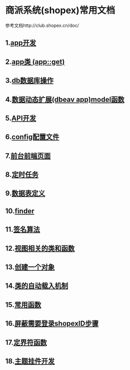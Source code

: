 # 商派系统(shopex)常用文档

参考文档http://club.shopex.cn/doc/

## 1.[app开发](/shopex/create_app.md 'app开发')

## 2.[app类 (app::get)](/shopex/app_class.md 'app类 (app::get)')

## 3.[db数据库操作](/shopex/db.md 'db数据库操作')

## 4.[数据动态扩展(dbeav app)model函数](/shopex/dbeav_model.md '数据动态扩展(dbeav app)model函数')

## 5.[API开发](/shopex/api.md 'API开发')

## 6.[config配置文件](/shopex/config.md 'config配置文件')

## 7.[前台前端页面](/shopex/front_html_page.md '前台前端页面')

## 8.[定时任务](/shopex/crontab.md '定时任务')

## 9.[数据表定义](/shopex/dbschema.md '数据表定义')

## 10.[finder](/shopex/finder.md 'finder')

## 11.[签名算法](/shopex/sign.md '签名算法')

## 12.[视图相关的类和函数](/shopex/view_class_function.md '视图相关的类和函数')

## 13.[创建一个对象](/shopex/create_obj.md '创建一个对象')

## 14.[类的自动载入机制](/shopex/class_auto_load.md '类的自动载入机制')

## 15.[常用函数](/shopex/common_function.md '常用函数')

## 16.[屏蔽需要登录shopexID步骤](/shopex/shopex_id.md '屏蔽需要登录shopexID步骤')  

## 17.[定界符函数](/shopex/delimiter_func.md '定界符函数')  

## 18.[主题挂件开发](/shopex/theme_widget.md '主题挂件开发')  

